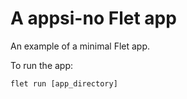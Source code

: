 # A appsi-no Flet app

An example of a minimal Flet app.

To run the app:

```
flet run [app_directory]
```